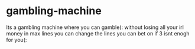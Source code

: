 # gambling-machine
Its a gambling machine where you can gamble(: without losing all your irl money
in max lines you can change the lines you can bet on if 3 isnt enogh for you(:


